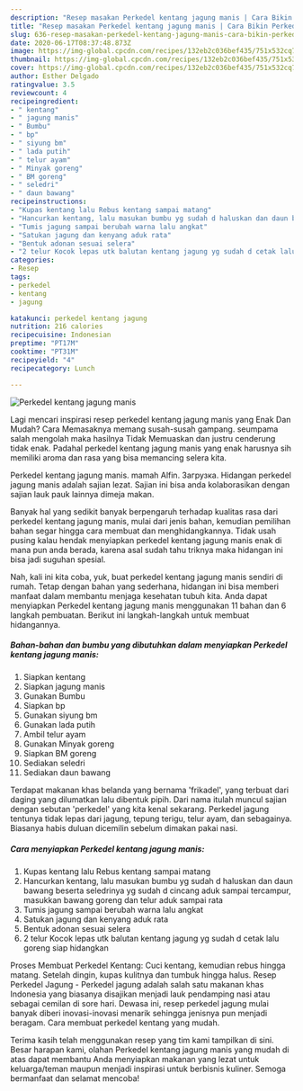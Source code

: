 ```yaml
---
description: "Resep masakan Perkedel kentang jagung manis | Cara Bikin Perkedel kentang jagung manis Yang Bikin Ngiler"
title: "Resep masakan Perkedel kentang jagung manis | Cara Bikin Perkedel kentang jagung manis Yang Bikin Ngiler"
slug: 636-resep-masakan-perkedel-kentang-jagung-manis-cara-bikin-perkedel-kentang-jagung-manis-yang-bikin-ngiler
date: 2020-06-17T08:37:48.873Z
image: https://img-global.cpcdn.com/recipes/132eb2c036bef435/751x532cq70/perkedel-kentang-jagung-manis-foto-resep-utama.jpg
thumbnail: https://img-global.cpcdn.com/recipes/132eb2c036bef435/751x532cq70/perkedel-kentang-jagung-manis-foto-resep-utama.jpg
cover: https://img-global.cpcdn.com/recipes/132eb2c036bef435/751x532cq70/perkedel-kentang-jagung-manis-foto-resep-utama.jpg
author: Esther Delgado
ratingvalue: 3.5
reviewcount: 4
recipeingredient:
- " kentang"
- " jagung manis"
- " Bumbu"
- " bp"
- " siyung bm"
- " lada putih"
- " telur ayam"
- " Minyak goreng"
- " BM goreng"
- " seledri"
- " daun bawang"
recipeinstructions:
- "Kupas kentang lalu Rebus kentang sampai matang"
- "Hancurkan kentang, lalu masukan bumbu yg sudah d haluskan dan daun bawang beserta seledrinya yg sudah d cincang aduk sampai tercampur, masukkan bawang goreng dan telur aduk sampai rata"
- "Tumis jagung sampai berubah warna lalu angkat"
- "Satukan jagung dan kenyang aduk rata"
- "Bentuk adonan sesuai selera"
- "2 telur Kocok lepas utk balutan kentang jagung yg sudah d cetak lalu goreng siap hidangkan"
categories:
- Resep
tags:
- perkedel
- kentang
- jagung

katakunci: perkedel kentang jagung 
nutrition: 216 calories
recipecuisine: Indonesian
preptime: "PT17M"
cooktime: "PT31M"
recipeyield: "4"
recipecategory: Lunch

---
```



![Perkedel kentang jagung manis](https://img-global.cpcdn.com/recipes/132eb2c036bef435/751x532cq70/perkedel-kentang-jagung-manis-foto-resep-utama.jpg)

Lagi mencari inspirasi resep perkedel kentang jagung manis yang Enak Dan Mudah? Cara Memasaknya memang susah-susah gampang. seumpama salah mengolah maka hasilnya Tidak Memuaskan dan justru cenderung tidak enak. Padahal perkedel kentang jagung manis yang enak harusnya sih memiliki aroma dan rasa yang bisa memancing selera kita.

Perkedel kentang jagung manis. mamah Alfin. Загрузка. Hidangan perkedel jagung manis adalah sajian lezat. Sajian ini bisa anda kolaborasikan dengan sajian lauk pauk lainnya dimeja makan.

Banyak hal yang sedikit banyak berpengaruh terhadap kualitas rasa dari perkedel kentang jagung manis, mulai dari jenis bahan, kemudian pemilihan bahan segar hingga cara membuat dan menghidangkannya. Tidak usah pusing kalau hendak menyiapkan perkedel kentang jagung manis enak di mana pun anda berada, karena asal sudah tahu triknya maka hidangan ini bisa jadi suguhan spesial.


Nah, kali ini kita coba, yuk, buat perkedel kentang jagung manis sendiri di rumah. Tetap dengan bahan yang sederhana, hidangan ini bisa memberi manfaat dalam membantu menjaga kesehatan tubuh kita. Anda dapat menyiapkan Perkedel kentang jagung manis menggunakan 11 bahan dan 6 langkah pembuatan. Berikut ini langkah-langkah untuk membuat hidangannya.

<!--inarticleads1-->

##### Bahan-bahan dan bumbu yang dibutuhkan dalam menyiapkan Perkedel kentang jagung manis:

1. Siapkan  kentang
1. Siapkan  jagung manis
1. Gunakan  Bumbu
1. Siapkan  bp
1. Gunakan  siyung bm
1. Gunakan  lada putih
1. Ambil  telur ayam
1. Gunakan  Minyak goreng
1. Siapkan  BM goreng
1. Sediakan  seledri
1. Sediakan  daun bawang


Terdapat makanan khas belanda yang bernama &#39;frikadel&#39;, yang terbuat dari daging yang dilumatkan lalu dibentuk pipih. Dari nama itulah muncul sajian dengan sebutan &#39;perkedel&#39; yang kita kenal sekarang. Perkedel jagung tentunya tidak lepas dari jagung, tepung terigu, telur ayam, dan sebagainya. Biasanya habis duluan dicemilin sebelum dimakan pakai nasi. 

<!--inarticleads2-->

##### Cara menyiapkan Perkedel kentang jagung manis:

1. Kupas kentang lalu Rebus kentang sampai matang
1. Hancurkan kentang, lalu masukan bumbu yg sudah d haluskan dan daun bawang beserta seledrinya yg sudah d cincang aduk sampai tercampur, masukkan bawang goreng dan telur aduk sampai rata
1. Tumis jagung sampai berubah warna lalu angkat
1. Satukan jagung dan kenyang aduk rata
1. Bentuk adonan sesuai selera
1. 2 telur Kocok lepas utk balutan kentang jagung yg sudah d cetak lalu goreng siap hidangkan


Proses Membuat Perkedel Kentang: Cuci kentang, kemudian rebus hingga matang. Setelah dingin, kupas kulitnya dan tumbuk hingga halus. Resep Perkedel Jagung - Perkedel jagung adalah salah satu makanan khas Indonesia yang biasanya disajikan menjadi lauk pendamping nasi atau sebagai cemilan di sore hari. Dewasa ini, resep perkedel jagung mulai banyak diberi inovasi-inovasi menarik sehingga jenisnya pun menjadi beragam. Cara membuat perkedel kentang yang mudah. 

Terima kasih telah menggunakan resep yang tim kami tampilkan di sini. Besar harapan kami, olahan Perkedel kentang jagung manis yang mudah di atas dapat membantu Anda menyiapkan makanan yang lezat untuk keluarga/teman maupun menjadi inspirasi untuk berbisnis kuliner. Semoga bermanfaat dan selamat mencoba!

